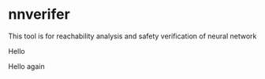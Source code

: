 # nnverifer
This tool is for reachability analysis and safety verification of neural network


Hello

Hello again

